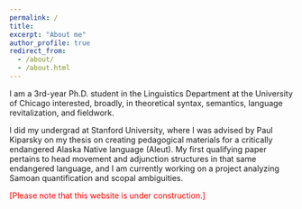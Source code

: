```yaml
---
permalink: /
title:
excerpt: "About me"
author_profile: true
redirect_from: 
  - /about/
  - /about.html
---
```


I am a 3rd-year Ph.D. student in the Linguistics Department at the University of Chicago interested, broadly, in theoretical syntax, semantics, language revitalization, and fieldwork.

I did my undergrad at Stanford University, where I was advised by Paul Kiparsky on my thesis on creating pedagogical materials for a critically endangered Alaska Native language (Aleut). My first qualifying paper pertains to head movement and adjunction structures in that same endangered language, and I am currently working on a project analyzing Samoan quantification and scopal ambiguities.


<span style="color:red">[Please note that this website is under construction.]</span>
